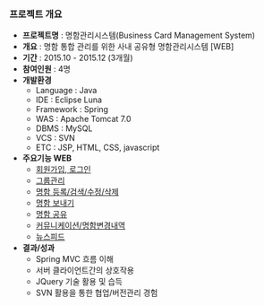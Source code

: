 ### 프로젝트 개요
* <b>프로젝트명</b> : 명함관리시스템(Business Card Management System)
* <b>개요</b> : 명함 통합 관리를 위한 사내 공유형 명함관리시스템 [WEB]
* <b>기간</b> : 2015.10 - 2015.12 (3개월)
* <b>참여인원</b> : 4명
* <b>개발환경</b>
  - Language : Java
  - IDE : Eclipse Luna
  - Framework : Spring
  - WAS : Apache Tomcat 7.0
  - DBMS : MySQL
  - VCS : SVN
  - ETC : JSP, HTML, CSS, javascript 
* <b>주요기능 WEB</b>
  - [회원가입, 로그인](https://github.com/MMMMM70/bcms-web/tree/master/bcms/src/main/java/net/su/login)
  - [그룹관리](https://github.com/MMMMM70/bcms-web/tree/master/bcms/src/main/java/net/su/bcms)
  - [명함 등록/검색/수정/삭제](https://github.com/MMMMM70/bcms-web/tree/master/bcms/src/main/java/net/su/bcms)
  - [명함 보내기](https://github.com/MMMMM70/bcms-web/tree/master/bcms/src/main/java/net/su/shar)
  - [명함 공유](https://github.com/MMMMM70/bcms-web/tree/master/bcms/src/main/java/net/su/shar)
  - [커뮤니케이션/명함변경내역](https://github.com/MMMMM70/bcms-web/tree/master/bcms/src/main/java/net/su/bcms)
  - [뉴스피드]()
* <b>결과/성과</b><br>
  - Spring MVC 흐름 이해
  - 서버 클라이언트간의 상호작용
  - JQuery 기술 활용 및 습득
  - SVN 활용을 통한 협업/버전관리 경험
